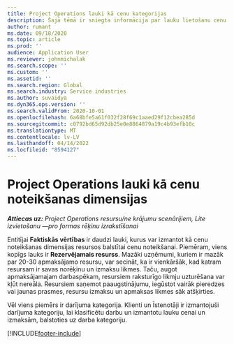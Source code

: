 ```yaml
---
title: Project Operations lauki kā cenu kategorijas
description: Šajā tēmā ir sniegta informācija par lauku lietošanu cenu noteikšanas dimensijām risinājumā Dynamics 365 Project Operations.
author: rumant
ms.date: 09/18/2020
ms.topic: article
ms.prod: ''
audience: Application User
ms.reviewer: johnmichalak
ms.search.scope: ''
ms.custom: ''
ms.assetid: ''
ms.search.region: Global
ms.search.industry: Service industries
ms.author: suvaidya
ms.dyn365.ops.version: ''
ms.search.validFrom: 2020-10-01
ms.openlocfilehash: 6a68bfe5a61f032f28f69c1aaed29f12cbea285d
ms.sourcegitcommit: c0792bd65d92db25e0e8864879a19c4b93efb10c
ms.translationtype: MT
ms.contentlocale: lv-LV
ms.lasthandoff: 04/14/2022
ms.locfileid: "8594127"
---
```

# <a name="project-operations-fields-as-pricing-dimensions"></a>Project Operations lauki kā cenu noteikšanas dimensijas

_**Attiecas uz:** Project Operations resursu/ne krājumu scenārijiem, Lite izvietošanu —pro formas rēķinu izrakstīšanai_

Entitījai **Faktiskās vērtības** ir daudzi lauki, kurus var izmantot kā cenu noteikšanas dimensijas resursos balstītai cenu noteikšanai. Piemēram, viens kopīgs lauks ir **Rezervējamais resurss**. Mazāki uzņēmumi, kuriem ir mazāk par 20-30 apmaksājamo resursu, var secināt, ka ir vienkāršāk, kad katram resursam ir savas norēķinu un izmaksu likmes. Taču, augot apmaksājamajam darbaspēkam, resursiem raksturīgo likmju uzturēšana var kļūt nereāla. Resursiem saņemot paaugstinājumu, iegūstot vairāk pieredzes vai jaunas prasmes, resursu izmaksu un apmaksas likmes sāk atšķirties. 

Vēl viens piemērs ir darījuma kategorija. Klienti un Īstenotāji ir izmantojuši darījuma kategoriju, lai klasificētu darbu un izmantotu lauku cenai un izmaksām, balstoties uz darba kategoriju.


[!INCLUDE[footer-include](../includes/footer-banner.md)]